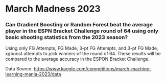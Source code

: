 # March Madness 2023
### Can Gradient Boosting or Random Forest beat the average player in the ESPN Bracket Challenge round of 64 using only basic shooting statistics from the 2023 season? 


Using only FG Attempts, FG Made, 3-pt FG Attempts, and 3-pt FG Made, xgboost attempts to pick winners of the round of 64. These results will be compared to the average accuracy in the ESPON Bracket Challenge. 


Data Source: https://www.kaggle.com/competitions/march-machine-learning-mania-2023/data
